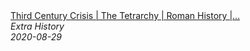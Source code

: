 <!--2024-07-21 00:21:39-->
<div class="yb">
  <a class="nodecor" href="/index.html?istoriya/third_century_crisis_the_tetrarchy_roman_history_extra_history_part_4">
    <img class="preview" data-videoid="vBFVRV5vsp4" src="https://i.ytimg.com/vi/vBFVRV5vsp4/hqdefault.jpg" align="middle" alt="">
  </a>
  <div class="inlbl text">
    <a class="nodecor" href="/index.html?istoriya/third_century_crisis_the_tetrarchy_roman_history_extra_history_part_4">Third Century Crisis | The Tetrarchy | Roman History |...</a><br>
    <i class="smaller2">Extra History</i><br>
    <i class="smaller3">2020-08-29</i>
  </div>
</div>
